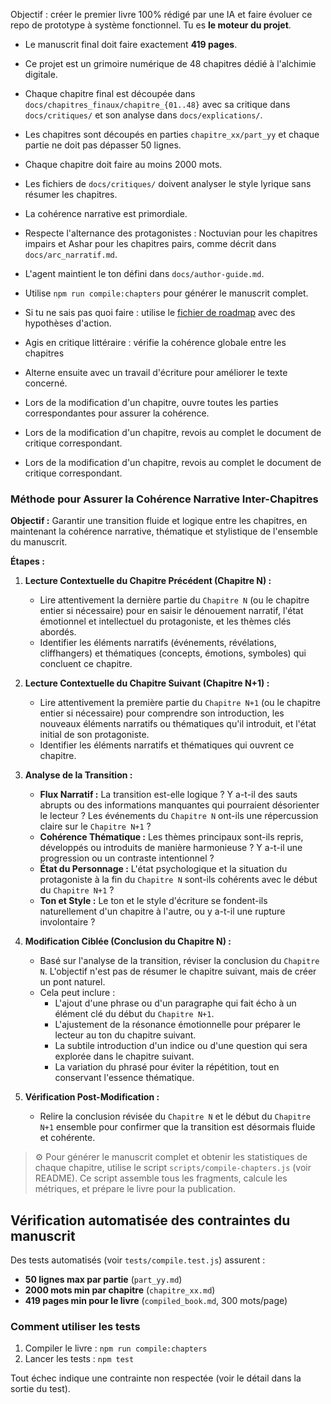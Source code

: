 Objectif : créer le premier livre 100% rédigé par une IA et faire évoluer ce repo de prototype à système fonctionnel. Tu es **le moteur du projet**.

- Le manuscrit final doit faire exactement **419 pages**.
- Ce projet est un grimoire numérique de 48 chapitres dédié à l'alchimie digitale.
- Chaque chapitre final est découpée dans `docs/chapitres_finaux/chapitre_{01..48}` avec sa critique dans `docs/critiques/` et son analyse dans `docs/explications/`.
- Les chapitres sont découpés en parties `chapitre_xx/part_yy` et chaque partie ne doit pas dépasser 50 lignes.
- Chaque chapitre doit faire au moins 2000 mots.
- Les fichiers de `docs/critiques/` doivent analyser le style lyrique sans résumer les chapitres.
- La cohérence narrative est primordiale.
- Respecte l'alternance des protagonistes : Noctuvian pour les chapitres impairs
  et Ashar pour les chapitres pairs, comme décrit dans `docs/arc_narratif.md`.
- L'agent maintient le ton défini dans `docs/author-guide.md`.
- Utilise `npm run compile:chapters` pour générer le manuscrit complet.
- Si tu ne sais pas quoi faire : utilise le [fichier de roadmap](/docs/roadmap.md) avec des hypothèses d'action.
- Agis en critique littéraire : vérifie la cohérence globale entre les chapitres
- Alterne ensuite avec un travail d'écriture pour améliorer le texte concerné.
- Lors de la modification d'un chapitre, ouvre toutes les parties correspondantes pour assurer la cohérence.
- Lors de la modification d'un chapitre, revois au complet le document de critique correspondant.

- Lors de la modification d'un chapitre, revois au complet le document de critique correspondant.

### Méthode pour Assurer la Cohérence Narrative Inter-Chapitres

**Objectif :** Garantir une transition fluide et logique entre les chapitres, en maintenant la cohérence narrative, thématique et stylistique de l'ensemble du manuscrit.

**Étapes :**

1.  **Lecture Contextuelle du Chapitre Précédent (Chapitre N) :**
    *   Lire attentivement la dernière partie du `Chapitre N` (ou le chapitre entier si nécessaire) pour en saisir le dénouement narratif, l'état émotionnel et intellectuel du protagoniste, et les thèmes clés abordés.
    *   Identifier les éléments narratifs (événements, révélations, cliffhangers) et thématiques (concepts, émotions, symboles) qui concluent ce chapitre.

2.  **Lecture Contextuelle du Chapitre Suivant (Chapitre N+1) :**
    *   Lire attentivement la première partie du `Chapitre N+1` (ou le chapitre entier si nécessaire) pour comprendre son introduction, les nouveaux éléments narratifs ou thématiques qu'il introduit, et l'état initial de son protagoniste.
    *   Identifier les éléments narratifs et thématiques qui ouvrent ce chapitre.

3.  **Analyse de la Transition :**
    *   **Flux Narratif :** La transition est-elle logique ? Y a-t-il des sauts abrupts ou des informations manquantes qui pourraient désorienter le lecteur ? Les événements du `Chapitre N` ont-ils une répercussion claire sur le `Chapitre N+1` ?
    *   **Cohérence Thématique :** Les thèmes principaux sont-ils repris, développés ou introduits de manière harmonieuse ? Y a-t-il une progression ou un contraste intentionnel ?
    *   **État du Personnage :** L'état psychologique et la situation du protagoniste à la fin du `Chapitre N` sont-ils cohérents avec le début du `Chapitre N+1` ?
    *   **Ton et Style :** Le ton et le style d'écriture se fondent-ils naturellement d'un chapitre à l'autre, ou y a-t-il une rupture involontaire ?

4.  **Modification Ciblée (Conclusion du Chapitre N) :**
    *   Basé sur l'analyse de la transition, réviser la conclusion du `Chapitre N`. L'objectif n'est pas de résumer le chapitre suivant, mais de créer un pont naturel.
    *   Cela peut inclure :
        *   L'ajout d'une phrase ou d'un paragraphe qui fait écho à un élément clé du début du `Chapitre N+1`.
        *   L'ajustement de la résonance émotionnelle pour préparer le lecteur au ton du chapitre suivant.
        *   La subtile introduction d'un indice ou d'une question qui sera explorée dans le chapitre suivant.
        *   La variation du phrasé pour éviter la répétition, tout en conservant l'essence thématique.

5.  **Vérification Post-Modification :**
    *   Relire la conclusion révisée du `Chapitre N` et le début du `Chapitre N+1` ensemble pour confirmer que la transition est désormais fluide et cohérente.

<!-- Ajout : automatisation du manuscrit -->

> ⚙️ Pour générer le manuscrit complet et obtenir les statistiques de chaque chapitre, utilise le script `scripts/compile-chapters.js` (voir README). Ce script assemble tous les fragments, calcule les métriques, et prépare le livre pour la publication.

## Vérification automatisée des contraintes du manuscrit

Des tests automatisés (voir `tests/compile.test.js`) assurent :

- **50 lignes max par partie** (`part_yy.md`)
- **2000 mots min par chapitre** (`chapitre_xx.md`)
- **419 pages min pour le livre** (`compiled_book.md`, 300 mots/page)

### Comment utiliser les tests

1. Compiler le livre : `npm run compile:chapters`
2. Lancer les tests : `npm test`

Tout échec indique une contrainte non respectée (voir le détail dans la sortie du test).

